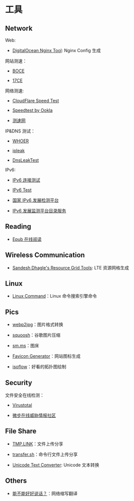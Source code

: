 # 工具


## Network

Web:

- [DigitalOcean Nginx Tool](https://www.digitalocean.com/community/tools/nginx): Nginx Config 生成

网站测速：

- [BOCE](https://www.boce.com/)

- [17CE](https://www.17ce.com/)

网络测速:

- [CloudFlare Speed Test](https://speed.cloudflare.com/)

- [Speedtest by Ookla](https://www.speedtest.net/)

- [测速网](https://www.speedtest.cn/)

IP&DNS 测试：

- [WHOER](https://whoer.net/zh)

- [ipleak](https://ipleak.net/)

- [DnsLeakTest](https://dnsleaktest.com/)

IPv6:

- [IPv6 连接测试](https://test-ipv6.com/)

- [IPv6 Test](https://ipv6-test.com/)

- [国家 IPv6 发展检测平台](https://www.china-ipv6.cn/#/index)

- [IPv6 发展监测平台目录服务](https://ipv6c.cngi.edu.cn/mainPage.do)

## Reading

- [Epub 在线阅读](https://reader.techkoala.top/)

## Wireless Communication

- [Sandesh Dhagle's Resource Grid Tools](http://dhagle.in/LTE): LTE 资源网格生成

## Linux

- [Linux Command](https://ningyu1.github.io/linux-command/)：Linux 命令搜索引擎命令

## Pics

- [webp2jpg](https://renzhezhilu.github.io/webp2jpg-online/)：图片格式转换

- [squoosh](https://squoosh.app/)：谷歌图片压缩

- [sm.ms](https://sm.ms/)：图床

- [Favicon Generator](https://realfavicongenerator.net/)：网站图标生成

- [isoflow](https://isoflow.io/)：好看的拓扑图绘制

## Security

文件安全在线检测：

- [Virustotal](https://www.virustotal.com/gui/home/upload)

- [微步在线威胁情报社区](https://x.threatbook.cn/)

## File Share

- [TMP.LINK](https://app.tmp.link/)：文件上传分享

- [transfer.sh](https://transfer.sh/)：命令行文件上传分享

- [Unicode Text Converter](http://qaz.wtf/u/convert.cgi): Unicode 文本转换

## Others

- [能不能好好说话？](https://lab.magiconch.com/nbnhhsh/)：网络缩写翻译

